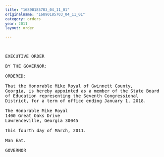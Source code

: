 ```yaml
---
title: "16890185703_04_11_01"
originalname: "16890185703_04_11_01"
category: orders
year: 2011
layout: order

---
```

<pre>
 

EXECUTIVE ORDER

BY THE GOVERNOR:

ORDERED:

That the Honorable Mike Royal of Gwinnett County,
Georgia, is hereby appointed as a member of the State Board
of Education representing the Seventh Congressional
District, for a term of office ending January 1, 2018.

The Honorable Mike Royal
1400 Great Oaks Drive
Lawrenceville, Georgia 30045

This fourth day of March, 2011.

Man Eat.

GOVERNOR

</pre>
